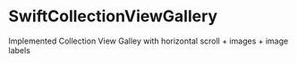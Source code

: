 # SwiftCollectionViewGallery
Implemented Collection View Galley with horizontal scroll + images + image labels
